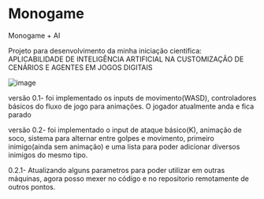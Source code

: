 # Monogame
Monogame + AI

Projeto para desenvolvimento da minha iniciação cientifica: APLICABILIDADE DE INTELIGÊNCIA ARTIFICIAL NA CUSTOMIZAÇÃO DE CENÁRIOS E AGENTES EM JOGOS DIGITAIS

![image](https://github.com/nospes/Monogame/assets/57772398/ca974406-1c68-4ce2-9438-1ef752751e42)

versão 0.1- foi implementado os inputs de movimento(WASD), controladores básicos do fluxo de jogo para animações. O jogador atualmente anda e fica parado

versão 0.2- foi implementado o input de ataque básico(K), animação de soco, sistema para alternar entre golpes e movimento, primeiro inimigo(ainda sem animação) e uma lista para poder adicionar diversos inimigos do mesmo tipo.

0.2.1- Atualizando alguns parametros para poder utilizar em outras máquinas, agora posso mexer no código e no repositorio remotamente de outros pontos.

